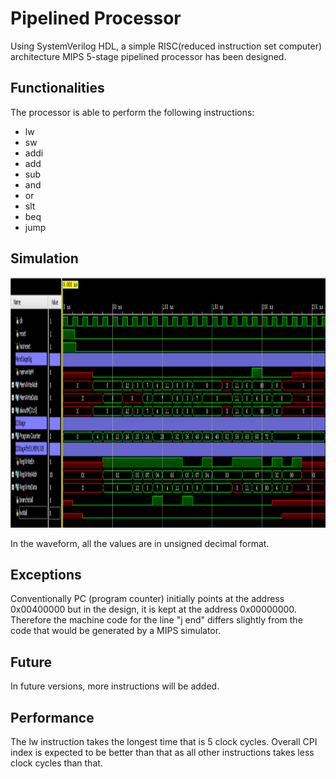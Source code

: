 # Pipelined Processor
Using SystemVerilog HDL, a simple RISC(reduced instruction set computer) architecture MIPS 5-stage pipelined processor has been designed. 
## Functionalities 
The processor is able to perform the following instructions:<br>
- lw
- sw
- addi
- add
- sub
- and
- or
- slt
- beq
- jump
##  Simulation
<p align="center">
<img src="https://github.com/AtomicAnindya/pipelinedprocessor/blob/main/Simulation%20Waveform.PNG" width ="1000" height="400">
</p>
In the waveform, all the values are in unsigned decimal format.

 
##  Exceptions
Conventionally PC (program counter) initially points at the address 0x00400000 but in the design, it is kept at the address 0x00000000.
Therefore the machine code for the line "j end" differs slightly from the code that would be generated by a MIPS simulator.<br>

## Future
In future versions, more instructions will be added.

## Performance 
The lw instruction takes the longest time that is 5 clock cycles. Overall CPI index is expected to be better than that as all other instructions takes less clock cycles than that.
